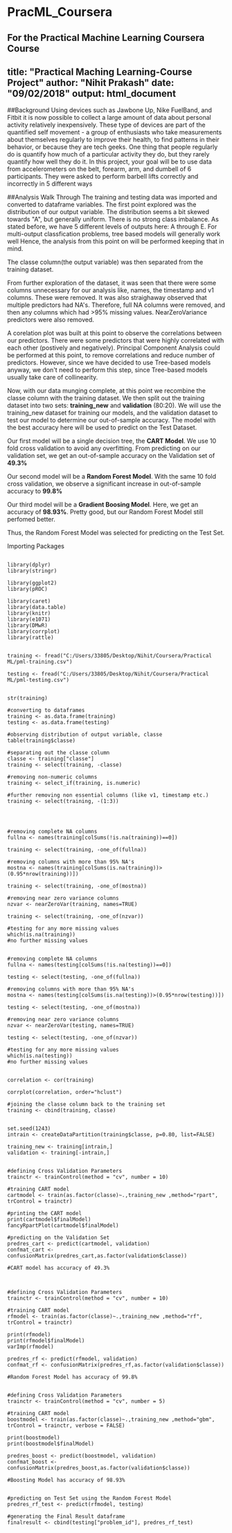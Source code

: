 # PracML_Coursera
For the Practical Machine Learning Coursera Course
---
title: "Practical Maching Learning-Course Project"
author: "Nihit Prakash"
date: "09/02/2018"
output: html_document
---

##Background
Using devices such as Jawbone Up, Nike FuelBand, and Fitbit it is now possible to collect a large amount of data about personal activity relatively inexpensively. These type of devices are part of the quantified self movement - a group of enthusiasts who take measurements about themselves regularly to improve their health, to find patterns in their behavior, or because they are tech geeks. One thing that people regularly do is quantify how much of a particular activity they do, but they rarely quantify how well they do it. In this project, your goal will be to use data from accelerometers on the belt, forearm, arm, and dumbell of 6 participants. They were asked to perform barbell lifts correctly and incorrectly in 5 different ways

##Analysis Walk Through
The training and testing data was imported and converted to dataframe variables.
The first point explored was the distribution of our output variable. The distribution seems a bit skewed towards "A", but generally uniform. There is no strong class imbalance. As stated before, we have 5 different levels of outputs here: A through E. For multi-output classfication problems, tree based models will generally work well Hence, the analysis from this point on will be performed keeping that in mind. 

The classe column(the output variable) was then separated from the training dataset.

From further exploration of the dataset, it was seen that there were some columns unnecessary for our analysis like, names, the timestamp and v1 columns. These were removed. It was also straighaway observed that multiple predictors had NA's. Therefore, full NA columns were removed, and then any columns which had >95% missing values. NearZeroVariance predictors were also removed.

A corelation plot was built at this point to observe the correlations between our predictors. There were some predictors that were highly correlated with each other (postively and negatively). Principal Component Analysis could be performed at this point, to remove correlations and reduce number of predictors. However, since we have decided to use Tree-based models anyway, we don't need to perform this step, since Tree-based models usually take care of collinearity. 

Now, with our data munging complete, at this point we recombine the classe column with the training dataset. We then split out the training dataset into two sets: **training_new** and **validation** (80:20). We will use the training_new dataset for training our models, and the validation dataset to test our model to determine our out-of-sample accuracy. The model with the best accuracy here will be used to predict on the Test Dataset.  

Our first model will be a single decision tree, the **CART Model**. We use 10 fold cross validation to avoid any overfitting. From predicting on our validation set, we get an out-of-sample accuracy on the Validation set of **49.3%**

Our second model will be a **Random Forest Model**. With the same 10 fold cross validation, we observe a significant increase in out-of-sample accuracy to **99.8%**

Our third model will be a **Gradient Boosing Model**. Here, we get an accuracy of **98.93%**. Pretty good, but our Random Forest Model still perfomed better. 

Thus, the Random Forest Model was selected for predicting on the Test Set. 


Importing Packages
```{r Packages}

library(dplyr)
library(stringr)

library(ggplot2)
library(pROC)

library(caret)
library(data.table)
library(knitr)
library(e1071)
library(DMwR)
library(corrplot)
library(rattle)

```


```{r Importing Data}

training <- fread("C:/Users/33805/Desktop/Nihit/Coursera/Practical ML/pml-training.csv")

testing <- fread("C:/Users/33805/Desktop/Nihit/Coursera/Practical ML/pml-testing.csv")

```


```{r Initial exploration of Dataset}

str(training)

#converting to dataframes
training <- as.data.frame(training)
testing <- as.data.frame(testing)

#observing distribution of output variable, classe
table(training$classe)

#separating out the classe column
classe <- training["classe"]
training <- select(training, -classe)

#removing non-numeric columns
training <- select_if(training, is.numeric)

#further removing non essential columns (like v1, timestamp etc.)
training <- select(training, -(1:3))



```


```{r Dealing with Missing Values for training set}

#removing complete NA columns
fullna <- names(training[colSums(!is.na(training))==0])

training <- select(training, -one_of(fullna))

#removing columns with more than 95% NA's
mostna <- names(training[colSums(is.na(training))>(0.95*nrow(training))])

training <- select(training, -one_of(mostna))

#removing near zero variance columns
nzvar <- nearZeroVar(training, names=TRUE)

training <- select(training, -one_of(nzvar))

#testing for any more missing values
which(is.na(training))
#no further missing values

```


```{r Dealing with Missing Values for testing set}

#removing complete NA columns
fullna <- names(testing[colSums(!is.na(testing))==0])

testing <- select(testing, -one_of(fullna))

#removing columns with more than 95% NA's
mostna <- names(testing[colSums(is.na(testing))>(0.95*nrow(testing))])

testing <- select(testing, -one_of(mostna))

#removing near zero variance columns
nzvar <- nearZeroVar(testing, names=TRUE)

testing <- select(testing, -one_of(nzvar))

#testing for any more missing values
which(is.na(testing))
#no further missing values

```


```{r Exploring Correlations in the Training Dataset}

correlation <- cor(training)

corrplot(correlation, order="hclust")

#joining the classe column back to the training set
training <- cbind(training, classe)
```


```{r Splitting training further into training_new and validation datasets}

set.seed(1243)
intrain <- createDataPartition(training$classe, p=0.80, list=FALSE)

training_new <- training[intrain,]
validation <- training[-intrain,]

```


```{r CART Model}

#defining Cross Validation Parameters
trainctr <- trainControl(method = "cv", number = 10)

#training CART model
cartmodel <- train(as.factor(classe)~.,training_new ,method="rpart", trControl = trainctr)

#printing the CART model
print(cartmodel$finalModel)
fancyRpartPlot(cartmodel$finalModel)

#predicting on the Validation Set
predres_cart <- predict(cartmodel, validation)
confmat_cart <- confusionMatrix(predres_cart,as.factor(validation$classe))

#CART model has accuracy of 49.3%


```


```{r Random Forest Model}

#defining Cross Validation Parameters
trainctr <- trainControl(method = "cv", number = 10)

#training CART model
rfmodel <- train(as.factor(classe)~.,training_new ,method="rf", trControl = trainctr)

print(rfmodel)
print(rfmodel$finalModel)
varImp(rfmodel)

predres_rf <- predict(rfmodel, validation)
confmat_rf <- confusionMatrix(predres_rf,as.factor(validation$classe))

#Random Forest Model has accuracy of 99.8%

```


```{r Gradient Boosting Model}

#defining Cross Validation Parameters
trainctr <- trainControl(method = "cv", number = 5)

#training CART model
boostmodel <- train(as.factor(classe)~.,training_new ,method="gbm", trControl = trainctr, verbose = FALSE)

print(boostmodel)
print(boostmodel$finalModel)

predres_boost <- predict(boostmodel, validation)
confmat_boost <- confusionMatrix(predres_boost,as.factor(validation$classe))

#Boosting Model has accuracy of 98.93%
```


```{r Final Result}

#predicting on Test Set using the Random Forest Model
predres_rf_test <- predict(rfmodel, testing)

#generating the Final Result dataframe
finalresult <- cbind(testing["problem_id"], predres_rf_test)

```

